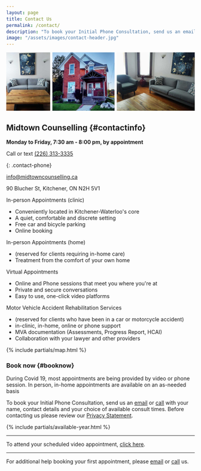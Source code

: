```yaml
---
layout: page
title: Contact Us
permalink: /contact/
description: "To book your Initial Phone Consultation, send us an email at info@midtowncounselling.ca or call or text 226-313-3335 with your name, contact details and your choice of available consult times."
image: "/assets/images/contact-header.jpg"
---
```

<img class="contact-header" src="/assets/images/contact-header.jpg" alt="images of the midtown counselling building">

<div class="row">
<div class="col contact-info" markdown="1">

## Midtown Counselling {#contactinfo}

**Monday to Friday, 7:30 am - 8:00 pm, by appointment**

Call or text [(226) 313-3335](tel:2263133335)

{: .contact-phone}

[info@midtowncounselling.ca](mailto:info@midtowncounselling.ca)

90 Blucher St, Kitchener, ON N2H 5V1

In-person Appointments (clinic)
- Conveniently located in Kitchener-Waterloo's core
- A quiet, comfortable and discrete setting
- Free car and bicycle parking
- Online booking

In-person Appointments (home)
- (reserved for clients requiring in-home care)
- Treatment from the comfort of your own home

Virtual Appointments
- Online and Phone sessions that meet you where you're at
- Private and secure conversations
- Easy to use, one-click video platforms

Motor Vehicle Accident Rehabilitation Services
- (reserved for clients who have been in a car or motorcycle accident)
- in-clinic, in-home, online or phone support
- MVA documentation (Assessments, Progress Report, HCAI)
- Collaboration with your lawyer and other providers 

</div>
<div class="col">
    {% include partials/map.html %}
</div>
</div>

### Book now {#booknow}

<div class="alert">
During Covid 19, most appointments are being provided by video or phone session. In person, in-home appointments are available on an as-needed basis
</div>

To book your Initial Phone Consultation, send us an [email](mailto:info@midtowncounselling.ca) or [call](tel:2263133335) with your name, contact details and your choice of available consult times. Before contacting us please review our [Privacy Statement](/privacy).

{% include partials/available-year.html %}

--------

To attend your scheduled video appointment, [click here](/session).

--------

For additional help booking your first appointment, please [email](mailto:support@midtowncounselling.ca) or [call](tel:2263133335) us.